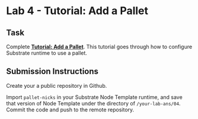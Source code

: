 # Lab 4 - Tutorial: Add a Pallet

## Task

Complete [**Tutorial: Add a Pallet**](https://substrate.dev/docs/en/tutorials/add-a-pallet/). This tutorial goes through how to configure Substrate runtime to use a pallet.

## Submission Instructions

Create your a public repository in Github.

Import `pallet-nicks` in your Substrate Node Template runtime, and save that version of Node Template under the directory of `/your-lab-ans/04`. Commit the code and push to the remote repository.
